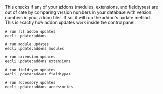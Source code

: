 This checks if any of your addons (modules, extensions, and fieldtypes) are out of date by comparing version numbers in your database with version numbers in your addon files. If so, it will run the addon's update method. This is exactly how addon updates work inside the control panel.

```
# run all addon updates
eecli update:addons

# run module updates
eecli update:addons modules

# run extension updates
eecli update:addons extensions

# run fieldtype updates
eecli update:addons fieldtypes

# run accessory updates
eecli update:addons accessories
```